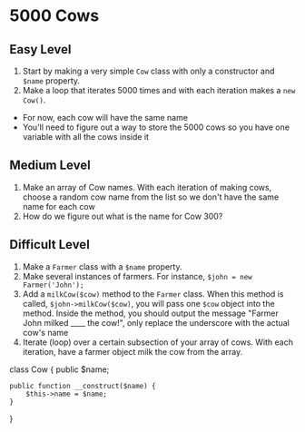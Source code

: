# 5000 Cows


## Easy Level

1. Start by making a very simple `Cow` class with only a constructor and `$name` property.
1. Make a loop that iterates 5000 times and with each iteration makes a `new Cow()`.
 - For now, each cow will have the same name
 - You'll need to figure out a way to store the 5000 cows so you have one variable with all the cows inside it

## Medium Level

1. Make an array of Cow names. With each iteration of making cows, choose a random cow name from the list so we don't have the same name for each cow
1. How do we figure out what is the name for Cow 300?

## Difficult Level

1. Make a `Farmer` class with a `$name` property.
1. Make several instances of farmers. For instance, `$john = new Farmer('John');`
1. Add a `milkCow($cow)` method to the `Farmer` class. When this method is called, `$john->milkCow($cow)`, you will pass one `$cow` object into the method. Inside the method, you should output the message "Farmer John milked ____ the cow!", only replace the underscore with the actual cow's name
1. Iterate (loop) over a certain subsection of your array of cows. With each iteration, have a farmer object milk the cow from the array. 




class Cow {
    public $name;

    public function __construct($name) {
        $this->name = $name;
    }

}